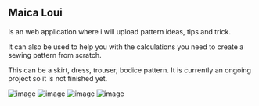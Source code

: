 ## Maica Loui
Is an web application where i will upload pattern ideas, tips and trick.

It can also be used to help you with the calculations you need to create a sewing pattern from scratch.

This can be a skirt, dress, trouser, bodice pattern. It is currently an ongoing project so it is not finished yet. 

![image](https://github.com/user-attachments/assets/784557a0-f543-498f-95d8-30aa36f401ce) 
![image](https://github.com/user-attachments/assets/95c3116d-a4be-4d1a-a0eb-e87e0e03ffcc)
![image](https://github.com/user-attachments/assets/d21d1881-7beb-4194-9ed1-0042065cff02)
![image](https://github.com/user-attachments/assets/f566028b-6f83-4fbd-82fb-9e99055c1e90)





